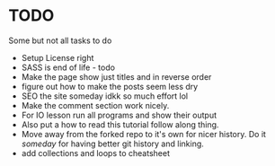 # TODO

Some but not all tasks to do

* Setup License right
* SASS is end of life - todo
* Make the page show just titles and in reverse order
* figure out how to make the posts seem less dry
* SEO the site someday idkk so much effort lol 
* Make the comment section work nicely. 
* For IO lesson run all programs and show their output
* Also put a how to read this tutorial follow along thing. 
* Move away from the forked repo to it's own for nicer history. Do it *someday* for having better git history and linking. 
* add collections and loops to cheatsheet
